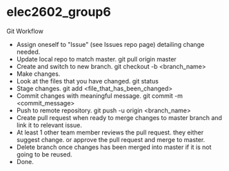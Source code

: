 # elec2602_group6

Git Workflow
- Assign oneself to "Issue" (see Issues repo page) detailing change needed.
- Update local repo to match master. git pull origin master
- Create and switch to new branch. git checkout -b <branch_name>
- Make changes.
- Look at the files that you have changed. git status
- Stage changes. git add <file_that_has_been_changed>
- Commit changes with meaningful message. git commit -m <commit_message>
- Push to remote repository. git push -u origin <branch_name>
- Create pull request when ready to merge changes to master branch and link it to relevant issue.
- At least 1 other team member reviews the pull request. they either suggest change. or approve the pull request and merge to master.
- Delete branch once changes has been merged into master if it is not going to be reused.
- Done.
